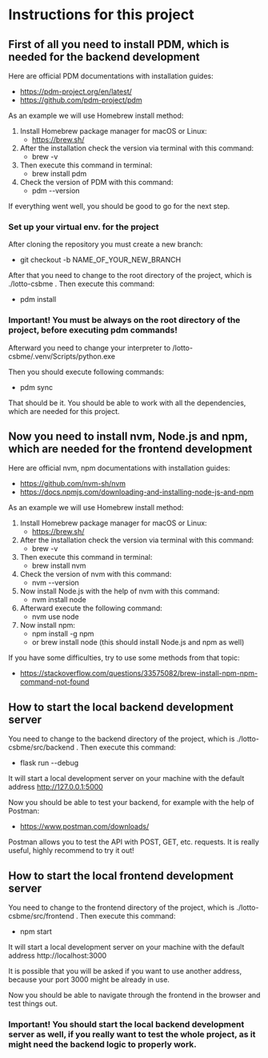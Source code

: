 # Instructions for this project

## First of all you need to install PDM, which is needed for the backend development

Here are official PDM documentations with installation guides:

- https://pdm-project.org/en/latest/
- https://github.com/pdm-project/pdm

As an example we will use Homebrew install method:
1. Install Homebrew package manager for macOS or Linux:
    - https://brew.sh/
2. After the installation check the version via terminal with this command:
    - brew -v
3. Then execute this command in terminal: 
   - brew install pdm
4. Check the version of PDM with this command:
   - pdm --version

If everything went well, you should be good to go for the next step.

### Set up your virtual env. for the project
After cloning the repository you must create a new branch:

- git checkout -b NAME_OF_YOUR_NEW_BRANCH

After that you need to change to the root directory of the project, which is ./lotto-csbme . 
Then execute this command:
- pdm install

### Important! You must be always on the root directory of the project, before executing pdm commands!

Afterward you need to change your interpreter to /lotto-csbme/.venv/Scripts/python.exe

Then you should execute following commands:
- pdm sync

That should be it. You should be able to work with all the dependencies, which are needed for this project.

## Now you need to install nvm, Node.js and npm, which are needed for the frontend development
Here are official nvm, npm documentations with installation guides:
- https://github.com/nvm-sh/nvm
- https://docs.npmjs.com/downloading-and-installing-node-js-and-npm

As an example we will use Homebrew install method:
1. Install Homebrew package manager for macOS or Linux:
    - https://brew.sh/
2. After the installation check the version via terminal with this command:
    - brew -v
3. Then execute this command in terminal: 
   - brew install nvm
4. Check the version of nvm with this command:
   - nvm --version
5. Now install Node.js with the help of nvm with this command:
   - nvm install node 
6. Afterward execute the following command:
   - nvm use node
7. Now install npm:
   - npm install -g npm
   - or brew install node (this should install Node.js and npm as well)

If you have some difficulties, try to use some methods from that topic:
- https://stackoverflow.com/questions/33575082/brew-install-npm-npm-command-not-found

## How to start the local backend development server 
You need to change to the backend directory of the project, which is ./lotto-csbme/src/backend . 
Then execute this command:
   - flask run --debug

It will start a local development server on your machine with the default address http://127.0.0.1:5000

Now you should be able to test your backend, for example with the help of Postman:
- https://www.postman.com/downloads/

Postman allows you to test the API with POST, GET, etc. requests. 
It is really useful, highly recommend to try it out!

## How to start the local frontend development server
You need to change to the frontend directory of the project, which is ./lotto-csbme/src/frontend . 
Then execute this command:
   - npm start

It will start a local development server on your machine with the default address http://localhost:3000

It is possible that you will be asked if you want to use another address, because your port 3000 might be already in use.

Now you should be able to navigate through the frontend in the browser and test things out. 

### Important! You should start the local backend development server as well, if you really want to test the whole project, as it might need the backend logic to properly work.

